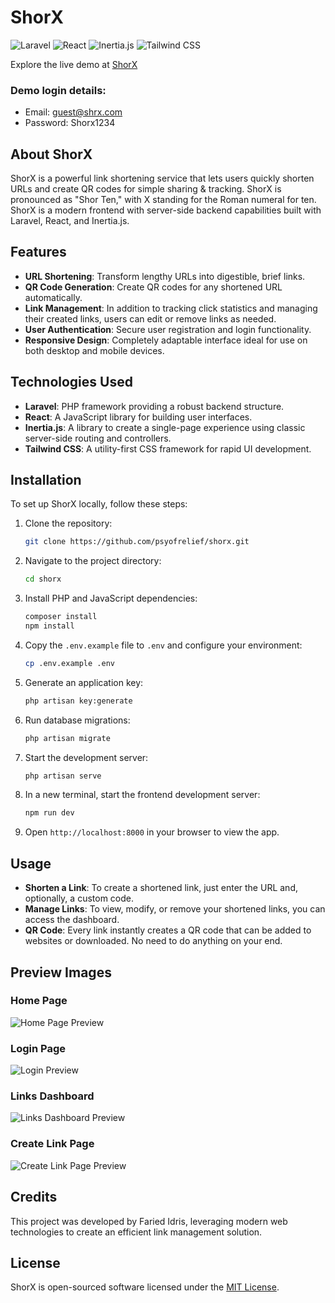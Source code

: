 # ShorX

![Laravel](https://img.shields.io/badge/laravel-%23FF2D20.svg?style=for-the-badge&logo=laravel&logoColor=white)
![React](https://img.shields.io/badge/react-%2320232a.svg?style=for-the-badge&logo=react&logoColor=%2361DAFB)
![Inertia.js](https://img.shields.io/badge/Inertia.js-35495E?style=for-the-badge&logo=inertiajs&logoColor=white)
![Tailwind CSS](https://img.shields.io/badge/Tailwind_CSS-38B2AC?style=for-the-badge&logo=tailwind-css&logoColor=white)

Explore the live demo at [ShorX](https://shrx.me)

### Demo login details:

-   Email: guest@shrx.com
-   Password: Shorx1234

## About ShorX

ShorX is a powerful link shortening service that lets users quickly shorten URLs and create QR codes for simple sharing & tracking. ShorX is pronounced as "Shor Ten," with X standing for the Roman numeral for ten. ShorX is a modern frontend with server-side backend capabilities built with Laravel, React, and Inertia.js.

## Features

-   **URL Shortening**: Transform lengthy URLs into digestible, brief links.
-   **QR Code Generation**: Create QR codes for any shortened URL automatically.
-   **Link Management**: In addition to tracking click statistics and managing their created links, users can edit or remove links as needed.
-   **User Authentication**: Secure user registration and login functionality.
-   **Responsive Design**: Completely adaptable interface ideal for use on both desktop and mobile devices.

## Technologies Used

-   **Laravel**: PHP framework providing a robust backend structure.
-   **React**: A JavaScript library for building user interfaces.
-   **Inertia.js**: A library to create a single-page experience using classic server-side routing and controllers.
-   **Tailwind CSS**: A utility-first CSS framework for rapid UI development.

## Installation

To set up ShorX locally, follow these steps:

1. Clone the repository:
    ```bash
    git clone https://github.com/psyofrelief/shorx.git
    ```
2. Navigate to the project directory:
    ```bash
    cd shorx
    ```
3. Install PHP and JavaScript dependencies:
    ```bash
    composer install
    npm install
    ```
4. Copy the `.env.example` file to `.env` and configure your environment:
    ```bash
    cp .env.example .env
    ```
5. Generate an application key:
    ```bash
    php artisan key:generate
    ```
6. Run database migrations:
    ```bash
    php artisan migrate
    ```
7. Start the development server:
    ```bash
    php artisan serve
    ```
8. In a new terminal, start the frontend development server:
    ```bash
    npm run dev
    ```
9. Open `http://localhost:8000` in your browser to view the app.

## Usage

-   **Shorten a Link**: To create a shortened link, just enter the URL and, optionally, a custom code.
-   **Manage Links**: To view, modify, or remove your shortened links, you can access the dashboard.
-   **QR Code**: Every link instantly creates a QR code that can be added to websites or downloaded. No need to do anything on your end.

## Preview Images

### Home Page

![Home Page Preview](https://imgur.com/mMTncUV.jpg)

### Login Page

![Login Preview](https://imgur.com/exIS5kl.jpg)

### Links Dashboard

![Links Dashboard Preview](https://imgur.com/uQOvAZHl.jpg)

### Create Link Page

![Create Link Page Preview](https://imgur.com/ljAQP1ol.jpg)

## Credits

This project was developed by Faried Idris, leveraging modern web technologies to create an efficient link management solution.

## License

ShorX is open-sourced software licensed under the [MIT License](LICENSE).
